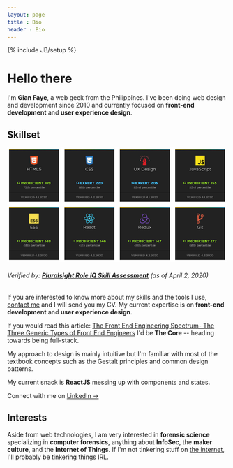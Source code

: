 ```yaml
---
layout: page
title : Bio
header : Bio
---
```

{% include JB/setup %}

# Hello there

I'm **Gian Faye**, a web geek from the Philippines. I've been doing web design and development since 2010 and currently focused on **front-end development** and **user experience design**. 

## Skillset

![2020 Featured Skillset](/assets/images/bio/gfp-skillset-2020-04.jpg) 
###### Verified by: **[Pluralsight Role IQ Skill Assessment](https://app.pluralsight.com/profile/gianfaye)** (as of April 2, 2020)

If you are interested to know more about my skills and the tools I use, [contact me](mailto:contact@gianfaye.com) and I will send you my CV. My current expertise is on **front-end development** and **user experience design**. 

If you would read this article: [The Front End Engineering Spectrum- The Three Generic Types of Front End Engineers](http://htmlcssjavascript.com/web/the-front-end-engineering-spectrum-the-three-generic-types-of-front-end-engineers/) I'd be <strong>The Core</strong> -- heading towards being full-stack. 

My approach to design is mainly intuitive but I'm familiar with most of the textbook concepts such as the Gestalt principles and common design patterns.

My current snack is <strong>ReactJS</strong> messing up with components and states.

Connect with me on <a href="https://ph.linkedin.com/in/gianfaye" target="_blank">LinkedIn &rarr;</a>

## Interests

Aside from web technologies, I am very interested in **forensic science** specializing in **computer forensics**, anything about **InfoSec**, the **maker culture**, and the **Internet of Things**. If I'm not tinkering stuff on [the internet](https://www.youtube.com/watch?v=iDbyYGrswtg), I'll probably be tinkering things IRL. 

